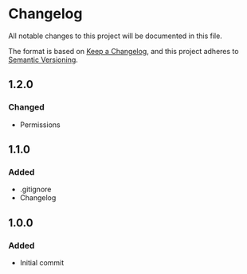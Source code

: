 # Changelog
All notable changes to this project will be documented in this file.

The format is based on [Keep a Changelog](https://keepachangelog.com/en/1.0.0/),
and this project adheres to [Semantic Versioning](https://semver.org/spec/v2.0.0.html).

## 1.2.0
### Changed
- Permissions

## 1.1.0
### Added
- .gitignore
- Changelog

## 1.0.0
### Added
- Initial commit
